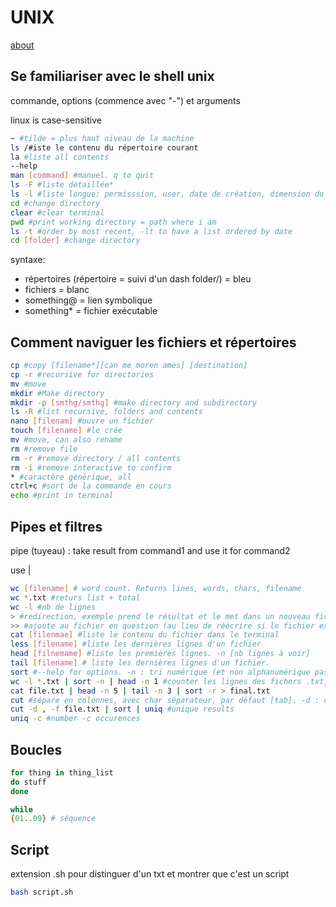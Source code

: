 # UNIX

[about](https://swcarpentry.github.io/shell-novice/)

## Se familiariser avec le shell unix

commande, options (commence avec "-") et arguments 

linux is case-sensitive

```bash
~ #tilde = plus haut niveau de la machine
ls /#iste le contenu du répertoire courant
la #liste all contents
--help 
man [command] #manuel. q to quit
ls -F #liste détaillée*
ls -l #liste longue: permisssion, user, date de création, dimension du fichier
cd #change directory
clear #clear terminal
pwd #print working directory = path where i am
ls -t #order by most recent, -lt to have a list ordered by date
cd [folder] #change directory
```

syntaxe: 

- répertoires (répertoire = suivi d'un dash folder/) = bleu  
- fichiers = blanc
- something@ = lien symbolique
- something* = fichier exécutable

## Comment naviguer les fichiers et répertoires

```bash
cp #copy [filename*][can me moren ames] [destination]
cp -r #recursive for directories
mv #move
mkdir #Make directory
mkdir -p [smthg/smthg] #make directory and subdirectory
ls -R #list recursive, folders and contents
nano [filenam] #ouvre un fichier
touch [filename] #le crée
mv #move, can also rename 
rm #remove file
rm -r #remove directory / all contents
rm -i #remove interactive to confirm
* #caractère générique, all
ctrl+c #sort de la commande en cours
echo #print in terminal
```



## Pipes et filtres

pipe (tuyeau) : take result from command1 and use it for command2

use |

```bash
wc [filename] # word count. Returns lines, words, chars, filename
wc *.txt #returs list + total
wc -l #nb de lignes
> #redirection, exemple prend le résultat et le met dans un nouveau fichier
>> #ajoute au fichier en question (au lieu de réécrire si le fichier existe déjà)
cat [filenmae] #liste le contenu du fichier dans le terminal
less [filename] #liste les dernières lignes d'un fichier
head [filnemame] #liste les premières lignes. -n [nb lignes à voir]
tail [filename] # liste les dernières lignes d'un fichier.
sort #--help for options. -n : tri numérique (et non alphanumérique pas défaut). -r; reverse sort
wc -l *.txt | sort -n | head -n 1 #counter les lignes des fichers .txt, trier numériquement et afficher la première ligne = le fichier avec le nombre de lignes le plus court
cat file.txt | head -n 5 | tail -n 3 | sort -r > final.txt
cut #sépare en colonnes, avec char séparateur, par défaut [ŧab]. -d : delimiteur. -f: list of fields
cut -d , -f file.txt | sort | uniq #unique results
uniq -c #number -c occurences
```



## Boucles

```bash
for thing in thing_list
do stuff
done

while
{01..09} # séquence
```

## Script

extension .sh pour distinguer d'un txt et montrer que c'est un script

```bash
bash script.sh
```

